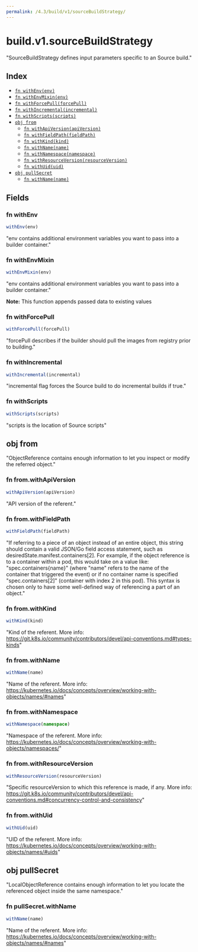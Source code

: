 ```yaml
---
permalink: /4.3/build/v1/sourceBuildStrategy/
---
```


# build.v1.sourceBuildStrategy

"SourceBuildStrategy defines input parameters specific to an Source build."

## Index

* [`fn withEnv(env)`](#fn-withenv)
* [`fn withEnvMixin(env)`](#fn-withenvmixin)
* [`fn withForcePull(forcePull)`](#fn-withforcepull)
* [`fn withIncremental(incremental)`](#fn-withincremental)
* [`fn withScripts(scripts)`](#fn-withscripts)
* [`obj from`](#obj-from)
  * [`fn withApiVersion(apiVersion)`](#fn-fromwithapiversion)
  * [`fn withFieldPath(fieldPath)`](#fn-fromwithfieldpath)
  * [`fn withKind(kind)`](#fn-fromwithkind)
  * [`fn withName(name)`](#fn-fromwithname)
  * [`fn withNamespace(namespace)`](#fn-fromwithnamespace)
  * [`fn withResourceVersion(resourceVersion)`](#fn-fromwithresourceversion)
  * [`fn withUid(uid)`](#fn-fromwithuid)
* [`obj pullSecret`](#obj-pullsecret)
  * [`fn withName(name)`](#fn-pullsecretwithname)

## Fields

### fn withEnv

```ts
withEnv(env)
```

"env contains additional environment variables you want to pass into a builder container."

### fn withEnvMixin

```ts
withEnvMixin(env)
```

"env contains additional environment variables you want to pass into a builder container."

**Note:** This function appends passed data to existing values

### fn withForcePull

```ts
withForcePull(forcePull)
```

"forcePull describes if the builder should pull the images from registry prior to building."

### fn withIncremental

```ts
withIncremental(incremental)
```

"incremental flag forces the Source build to do incremental builds if true."

### fn withScripts

```ts
withScripts(scripts)
```

"scripts is the location of Source scripts"

## obj from

"ObjectReference contains enough information to let you inspect or modify the referred object."

### fn from.withApiVersion

```ts
withApiVersion(apiVersion)
```

"API version of the referent."

### fn from.withFieldPath

```ts
withFieldPath(fieldPath)
```

"If referring to a piece of an object instead of an entire object, this string should contain a valid JSON/Go field access statement, such as desiredState.manifest.containers[2]. For example, if the object reference is to a container within a pod, this would take on a value like: \"spec.containers{name}\" (where \"name\" refers to the name of the container that triggered the event) or if no container name is specified \"spec.containers[2]\" (container with index 2 in this pod). This syntax is chosen only to have some well-defined way of referencing a part of an object."

### fn from.withKind

```ts
withKind(kind)
```

"Kind of the referent. More info: https://git.k8s.io/community/contributors/devel/api-conventions.md#types-kinds"

### fn from.withName

```ts
withName(name)
```

"Name of the referent. More info: https://kubernetes.io/docs/concepts/overview/working-with-objects/names/#names"

### fn from.withNamespace

```ts
withNamespace(namespace)
```

"Namespace of the referent. More info: https://kubernetes.io/docs/concepts/overview/working-with-objects/namespaces/"

### fn from.withResourceVersion

```ts
withResourceVersion(resourceVersion)
```

"Specific resourceVersion to which this reference is made, if any. More info: https://git.k8s.io/community/contributors/devel/api-conventions.md#concurrency-control-and-consistency"

### fn from.withUid

```ts
withUid(uid)
```

"UID of the referent. More info: https://kubernetes.io/docs/concepts/overview/working-with-objects/names/#uids"

## obj pullSecret

"LocalObjectReference contains enough information to let you locate the referenced object inside the same namespace."

### fn pullSecret.withName

```ts
withName(name)
```

"Name of the referent. More info: https://kubernetes.io/docs/concepts/overview/working-with-objects/names/#names"